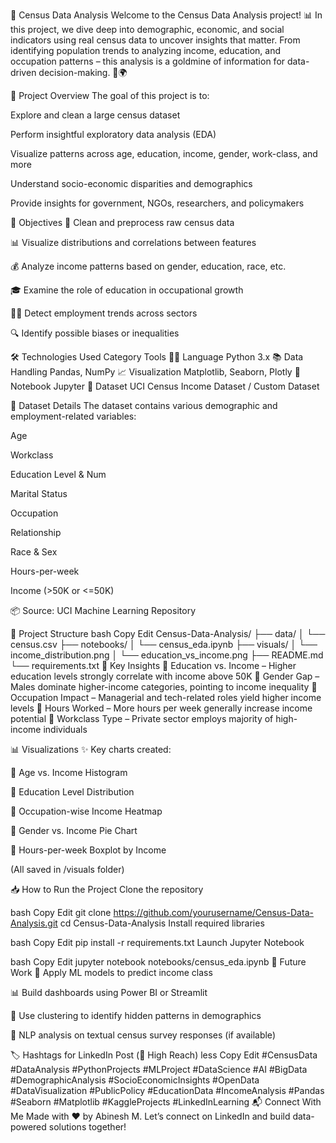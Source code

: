 🧮 Census Data Analysis
Welcome to the Census Data Analysis project! 📊
In this project, we dive deep into demographic, economic, and social indicators using real census data to uncover insights that matter. From identifying population trends to analyzing income, education, and occupation patterns – this analysis is a goldmine of information for data-driven decision-making. 🧠🌍

📌 Project Overview
The goal of this project is to:

Explore and clean a large census dataset

Perform insightful exploratory data analysis (EDA)

Visualize patterns across age, education, income, gender, work-class, and more

Understand socio-economic disparities and demographics

Provide insights for government, NGOs, researchers, and policymakers

🎯 Objectives
🧼 Clean and preprocess raw census data

📊 Visualize distributions and correlations between features

💰 Analyze income patterns based on gender, education, race, etc.

🎓 Examine the role of education in occupational growth

🧑‍💼 Detect employment trends across sectors

🔍 Identify possible biases or inequalities

🛠️ Technologies Used
Category	Tools
👨‍💻 Language	Python 3.x
📚 Data Handling	Pandas, NumPy
📈 Visualization	Matplotlib, Seaborn, Plotly
📓 Notebook	Jupyter
📁 Dataset	UCI Census Income Dataset / Custom Dataset

🧩 Dataset Details
The dataset contains various demographic and employment-related variables:

Age

Workclass

Education Level & Num

Marital Status

Occupation

Relationship

Race & Sex

Hours-per-week

Income (>50K or <=50K)

📦 Source: UCI Machine Learning Repository

📂 Project Structure
bash
Copy
Edit
Census-Data-Analysis/
├── data/
│   └── census.csv
├── notebooks/
│   └── census_eda.ipynb
├── visuals/
│   └── income_distribution.png
│   └── education_vs_income.png
├── README.md
└── requirements.txt
🚀 Key Insights
🔹 Education vs. Income – Higher education levels strongly correlate with income above 50K
🔹 Gender Gap – Males dominate higher-income categories, pointing to income inequality
🔹 Occupation Impact – Managerial and tech-related roles yield higher income levels
🔹 Hours Worked – More hours per week generally increase income potential
🔹 Workclass Type – Private sector employs majority of high-income individuals

📊 Visualizations
✨ Key charts created:

🔸 Age vs. Income Histogram

🔸 Education Level Distribution

🔸 Occupation-wise Income Heatmap

🔸 Gender vs. Income Pie Chart

🔸 Hours-per-week Boxplot by Income

(All saved in /visuals folder)

📥 How to Run the Project
Clone the repository

bash
Copy
Edit
git clone https://github.com/yourusername/Census-Data-Analysis.git
cd Census-Data-Analysis
Install required libraries

bash
Copy
Edit
pip install -r requirements.txt
Launch Jupyter Notebook

bash
Copy
Edit
jupyter notebook notebooks/census_eda.ipynb
🌱 Future Work
🔄 Apply ML models to predict income class

📊 Build dashboards using Power BI or Streamlit

🧠 Use clustering to identify hidden patterns in demographics

💬 NLP analysis on textual census survey responses (if available)

🏷️ Hashtags for LinkedIn Post (🚀 High Reach)
less
Copy
Edit
#CensusData #DataAnalysis #PythonProjects #MLProject #DataScience #AI #BigData #DemographicAnalysis #SocioEconomicInsights #OpenData #DataVisualization #PublicPolicy #EducationData #IncomeAnalysis #Pandas #Seaborn #Matplotlib #KaggleProjects #LinkedInLearning
📬 Connect With Me
Made with ❤️ by Abinesh M.
Let’s connect on LinkedIn and build data-powered solutions together!

